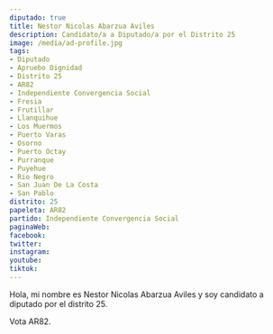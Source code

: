 ```yaml
---
diputado: true
title: Nestor Nicolas Abarzua Aviles
description: Candidato/a a Diputado/a por el Distrito 25
image: /media/ad-profile.jpg
tags:
- Diputado
- Apruebo Dignidad
- Distrito 25
- AR82
- Independiente Convergencia Social
- Fresia
- Frutillar
- Llanquihue
- Los Muermos
- Puerto Varas
- Osorno
- Puerto Octay
- Purranque
- Puyehue
- Rio Negro
- San Juan De La Costa
- San Pablo
distrito: 25
papeleta: AR82
partido: Independiente Convergencia Social
paginaWeb:
facebook:
twitter:
instagram:
youtube:
tiktok:
---
```

Hola, mi nombre es Nestor Nicolas Abarzua Aviles y soy candidato a diputado por el distrito 25.

Vota AR82.
